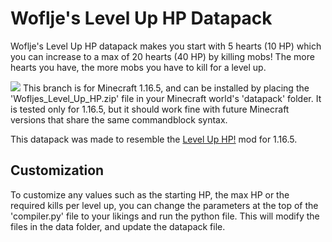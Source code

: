 # Woflje's Level Up HP Datapack
 Woflje's Level Up HP datapack makes you start with 5 hearts (10 HP) which you can increase to a max of 20 hearts (40 HP) by killing mobs! The more hearts you have, the more mobs you have to kill for a level up.
 
 <img src="https://github.com/Woflje/level_up_hp_datapack/blob/vanilla-1.16.5/pack.png">
 This branch is for Minecraft 1.16.5, and can be installed by placing the 'Wofljes_Level_Up_HP.zip' file in your Minecraft world's 'datapack' folder.
 It is tested only for 1.16.5, but it should work fine with future Minecraft versions that share the same commandblock syntax.

 This datapack was made to resemble the [Level Up HP!](https://www.curseforge.com/minecraft/mc-mods/level-up-hp-forge) mod for 1.16.5.

## Customization
 To customize any values such as the starting HP, the max HP or the required kills per level up, you can change the parameters at the top of the 'compiler.py' file to your likings and run the python file. This will modify the files in the data folder, and update the datapack file.
